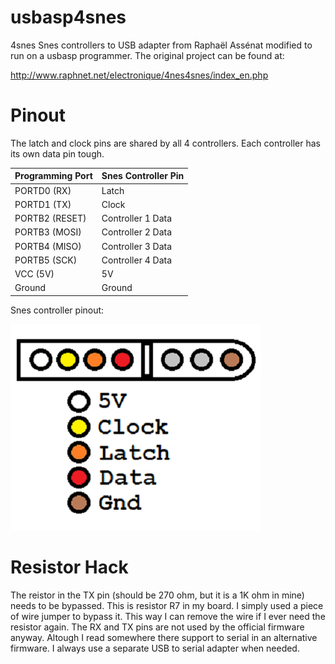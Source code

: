 # usbasp4snes
4snes Snes controllers to USB adapter from Raphaël Assénat modified to run on a usbasp programmer. 
The original project can be found at:

http://www.raphnet.net/electronique/4nes4snes/index_en.php
# Pinout

The latch and clock pins are shared by all 4 controllers. Each controller has its own data pin tough.

| Programming Port | Snes Controller Pin |
| ------------- | ------------- |
| PORTD0 (RX)  | Latch   |
| PORTD1 (TX)  | Clock  |
| PORTB2 (RESET)  | Controller 1 Data  |
| PORTB3 (MOSI)  | Controller 2 Data  |
| PORTB4 (MISO)  | Controller 3 Data  |
| PORTB5 (SCK)  | Controller 4 Data  |
| VCC (5V)  | 5V  |
| Ground  | Ground  |

Snes controller pinout:


![Screenshot](snes.png)

# Resistor Hack

The reistor in the TX pin (should be 270 ohm, but it is a 1K ohm in mine) needs to be bypassed. This is resistor R7 in my board. I simply used a piece of wire jumper to bypass it. This way I can remove the wire if I ever need the resistor again.
The RX and TX pins are not used by the official firmware anyway. Altough I read somewhere there support to serial in an alternative firmware. I always use a separate USB to serial adapter when needed.
